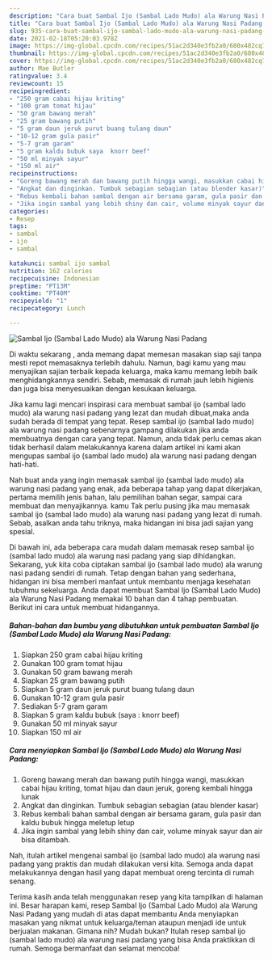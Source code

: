```yaml
---
description: "Cara buat Sambal Ijo (Sambal Lado Mudo) ala Warung Nasi Padang yang enak dan Mudah Dibuat"
title: "Cara buat Sambal Ijo (Sambal Lado Mudo) ala Warung Nasi Padang yang enak dan Mudah Dibuat"
slug: 935-cara-buat-sambal-ijo-sambal-lado-mudo-ala-warung-nasi-padang-yang-enak-dan-mudah-dibuat
date: 2021-02-18T05:20:03.978Z
image: https://img-global.cpcdn.com/recipes/51ac2d340e3fb2a0/680x482cq70/sambal-ijo-sambal-lado-mudo-ala-warung-nasi-padang-foto-resep-utama.jpg
thumbnail: https://img-global.cpcdn.com/recipes/51ac2d340e3fb2a0/680x482cq70/sambal-ijo-sambal-lado-mudo-ala-warung-nasi-padang-foto-resep-utama.jpg
cover: https://img-global.cpcdn.com/recipes/51ac2d340e3fb2a0/680x482cq70/sambal-ijo-sambal-lado-mudo-ala-warung-nasi-padang-foto-resep-utama.jpg
author: Mae Butler
ratingvalue: 3.4
reviewcount: 15
recipeingredient:
- "250 gram cabai hijau kriting"
- "100 gram tomat hijau"
- "50 gram bawang merah"
- "25 gram bawang putih"
- "5 gram daun jeruk purut buang tulang daun"
- "10-12 gram gula pasir"
- "5-7 gram garam"
- "5 gram kaldu bubuk saya  knorr beef"
- "50 ml minyak sayur"
- "150 ml air"
recipeinstructions:
- "Goreng bawang merah dan bawang putih hingga wangi, masukkan cabai hijau kriting, tomat hijau dan daun jeruk, goreng kembali hingga lunak"
- "Angkat dan dinginkan. Tumbuk sebagian sebagian (atau blender kasar)"
- "Rebus kembali bahan sambal dengan air bersama garam, gula pasir dan kaldu bubuk hingga meletup letup"
- "Jika ingin sambal yang lebih shiny dan cair, volume minyak sayur dan air bisa ditambah."
categories:
- Resep
tags:
- sambal
- ijo
- sambal

katakunci: sambal ijo sambal 
nutrition: 162 calories
recipecuisine: Indonesian
preptime: "PT13M"
cooktime: "PT40M"
recipeyield: "1"
recipecategory: Lunch

---
```



![Sambal Ijo (Sambal Lado Mudo) ala Warung Nasi Padang](https://img-global.cpcdn.com/recipes/51ac2d340e3fb2a0/680x482cq70/sambal-ijo-sambal-lado-mudo-ala-warung-nasi-padang-foto-resep-utama.jpg)

Di waktu  sekarang , anda memang dapat memesan masakan siap saji tanpa mesti repot memasaknya terlebih dahulu. Namun, bagi kamu yang mau menyajikan sajian terbaik kepada keluarga, maka kamu memang lebih baik menghidangkannya sendiri. Sebab, memasak di rumah jauh lebih higienis dan juga bisa menyesuaikan dengan kesukaan keluarga.

Jika kamu lagi mencari inspirasi cara membuat sambal ijo (sambal lado mudo) ala warung nasi padang yang lezat dan mudah dibuat,maka anda sudah berada di tempat yang tepat. Resep sambal ijo (sambal lado mudo) ala warung nasi padang  sebenarnya gampang dilakukan jika anda membuatnya dengan cara yang tepat. Namun, anda tidak perlu cemas akan tidak berhasil dalam melakukannya 
karena dalam artikel ini kami akan mengupas sambal ijo (sambal lado mudo) ala warung nasi padang dengan hati-hati.  



Nah buat anda yang ingin memasak sambal ijo (sambal lado mudo) ala warung nasi padang yang enak, ada beberapa tahap yang dapat dikerjakan, pertama memilih jenis bahan, lalu pemilihan bahan segar, sampai cara membuat dan menyajikannya. kamu Tak perlu pusing jika mau memasak sambal ijo (sambal lado mudo) ala warung nasi padang yang lezat di rumah. Sebab, asalkan anda  tahu triknya, maka hidangan ini bisa jadi sajian yang spesial.

Di bawah ini, ada beberapa cara mudah dalam memasak resep sambal ijo (sambal lado mudo) ala warung nasi padang yang siap dihidangkan. Sekarang, yuk kita coba ciptakan sambal ijo (sambal lado mudo) ala warung nasi padang sendiri di rumah. Tetap dengan bahan yang sederhana, hidangan ini bisa memberi manfaat untuk membantu menjaga kesehatan tubuhmu sekeluarga. Anda dapat membuat Sambal Ijo (Sambal Lado Mudo) ala Warung Nasi Padang memakai 10 bahan dan 4 tahap pembuatan. Berikut ini cara untuk membuat hidangannya.

<!--inarticleads1-->

##### Bahan-bahan dan bumbu yang dibutuhkan untuk pembuatan Sambal Ijo (Sambal Lado Mudo) ala Warung Nasi Padang:

1. Siapkan 250 gram cabai hijau kriting
1. Gunakan 100 gram tomat hijau
1. Gunakan 50 gram bawang merah
1. Siapkan 25 gram bawang putih
1. Siapkan 5 gram daun jeruk purut buang tulang daun
1. Gunakan 10-12 gram gula pasir
1. Sediakan 5-7 gram garam
1. Siapkan 5 gram kaldu bubuk (saya : knorr beef)
1. Gunakan 50 ml minyak sayur
1. Siapkan 150 ml air




<!--inarticleads2-->

##### Cara menyiapkan Sambal Ijo (Sambal Lado Mudo) ala Warung Nasi Padang:

1. Goreng bawang merah dan bawang putih hingga wangi, masukkan cabai hijau kriting, tomat hijau dan daun jeruk, goreng kembali hingga lunak
1. Angkat dan dinginkan. Tumbuk sebagian sebagian (atau blender kasar)
1. Rebus kembali bahan sambal dengan air bersama garam, gula pasir dan kaldu bubuk hingga meletup letup
1. Jika ingin sambal yang lebih shiny dan cair, volume minyak sayur dan air bisa ditambah.




Nah, itulah artikel mengenai  sambal ijo (sambal lado mudo) ala warung nasi padang  yang praktis dan mudah dilakukan versi kita. Semoga anda dapat melakukannya dengan hasil yang dapat membuat oreng tercinta di rumah senang. 

Terima kasih anda telah menggunakan resep yang kita tampilkan di halaman ini. Besar harapan kami, resep  Sambal Ijo (Sambal Lado Mudo) ala Warung Nasi Padang yang mudah di atas dapat membantu Anda menyiapkan masakan yang nikmat untuk keluarga/teman ataupun menjadi ide untuk berjualan makanan. Gimana nih? Mudah bukan? Itulah resep sambal ijo (sambal lado mudo) ala warung nasi padang yang bisa Anda praktikkan di rumah. Semoga bermanfaat dan selamat mencoba!

